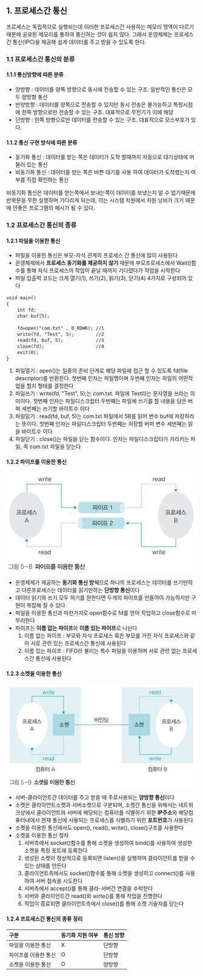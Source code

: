 ## 1. 프로세스간 통신
프로세스는 독립적으로 실행되는데 이러한 프로세스간 사용하는 메모리 영역이 다르기 때문에 공유된 메모리를 통하여 통신하는 것이 쉽지 않다. 그래서 운영체제는 프로세스간 통신(IPC)을 제공해 쉽게 데이터를 주고 받을 수 있도록 한다.

### 1.1 프로세스간 통신의 분류

#### 1.1.1 통신방향에 따른 분류
- 양방향 : 데이터를 양쪽 방향으로 동시에 전송할 수 있는 구조. 일반적인 통신은 모두 양방향 통신
- 반양방향 : 데이터를 양쪽으로 전송할 수 있지만 동시 전송은 불가능하고 특정시점에 한쪽 방향으로만 전송할 수 있는 구조. 대표적으로 무전기가 이에 해당
- 단방향 : 한쪽 방향으로만 데이터를 전송할 수 있는 구조. 대표적으로 모스부호가 있다.

#### 1.1.2 통신 구현 방식에 따른 분류
- 동기화 통신 :  데이터를 받는 쪽은 데이터가 도착 할때까지 자동으로 대기상태에 머물러 있는 통신
- 비동기화 통신 : 데이터를 받는 쪽은 바쁜 대기를 사용 하여 데이터가 도착했는지 여부를 직접 확인하는 통신

비동기화 통신은 데이터를 받는쪽에서 보내는쪽이 데이터를 보냈는지 알 수 없기때문에 반복문을 무한 실행하며 기다리게 되는데, 이는 시스템 차원에서 자원 낭비가 크기 때문에 안좋은 프로그램의 예시가 될 수 있다.

### 1.2 프로세스간 통신의 종류

#### 1.2.1 파일을 이용한 통신
- 파일을 이용한 통신은 부모-자식 관계의 프로세스 간 통신에 많이 사용된다
- 운영체제에서 **프로세스 동기화를 제공하지 않기** 때문에 부모프로세스에서 Wait()함수를 통해 자식 프로세스의 작업이 끝날 때까지 기다렸다가 작업을 시작한다
- 파일 입출력 코드는 크게 열기(1), 쓰기(2), 읽기(3), 닫기(4) 4가지로 구성되어 있다
```
void main()
{
    int fd;
    char buf[5];

    fd=open("com.txt" , 0_RDWR); //1
    write(fd, "Test", 5);        //2
    read(fd, buf, 5);            //3
    close(fd);                   //4
    exit(0);
}
```
1) 파일열기 : open()는 일종의 준비 단계로 해당 파일에 접근 할 수 있도록 fd(file descriptor)를 반환한다. 첫번째 인자는 파일명이며 두번째 인자는 파일의 어떤작업을 할지 형태를 결정한다
2) 파일쓰기 : write(fd, "Test", 5);는 com.txt. 파일에 Test라는 문자열을 쓰라는 의미이다. 첫번째 인자는 파일디스크립터 두번째는 파일에 쓰기를 할 내용을 담은 버퍼 세번째는 쓰기할 바이트수 이다
3) 파일읽기 : read(fd, buf, 5)는 com.txt 파일에서 5B를 읽어 변수 buf에 저장하라는 뜻이다. 첫번째 인자는 파일디스크립터 두번째는 저장할 버퍼 변수 세번째는 읽을 바이트수 이다
4) 파일닫기 : close()는 파일을 닫는 함수이다. 인자는 파일디스크립터가 가리키는 파일, 즉 com.txt 파일을 닫는다

#### 1.2.2 파이프를 이용한 통신
![파이프통신](/Data/5-1.Pipe.png)
- 운영체제가 제공하는 **동기화 통신 방식**으로 하나의 프로세스는 데이터를 쓰기만하고 다른프로세스는 데이터를 읽기만하는 **단방향 통신**이다
- 데이터 읽기와 쓰기 모두 하기를 원한다면 두개의 파이프를 만들어야 가능하지만 구현이 복잡해 질 수 있다
- 파일을 이용한 통신과 마찬가지로 open함수로 fd를 얻어 작업하고 close함수로 마무리한다
- 파이프는 **이름 없는 파이프**와 **이름 있는 파이프**로 나뉜다
  1) 이름 없는 파이프 : 부모와 자식 프로세스 혹은 부모를 가진 자식 프로세스와 같이 서로 관련 있는 프로세스간 통신에 사용된다
  2) 이름 있는 파이프 : FIFO라 불리는 특수 파일을 이용하며 서로 관련 없는 프로세스간 통신에 사용된다

#### 1.2.3 소켓을 이용한 통신
![소켓통신](/Data/5-2.Socket.png)
- 서버-클라이언트간 데이터를 주고 받을 때 주로사용되는 **양방향 통신**이다
- 소켓은 클라이언트소켓과 서버소켓으로 구분되며, 소켓간 통신을 위해서는 네트워크상에서 클라이언트와 서버에 해당되는 컴퓨터를 식별하기 위한 **IP주소**와 해당컴퓨터내에서 현재 통신에 사용되는 프로세스를 식별하기 위한 **포트번호**가 사용된다
- 소켓을 이용한 통신에서도 open(), read(), write(), close()구조를 사용한다
- 소켓을 이용한 통신 절차
  1) 서버측에서 socket()함수를 통해 소켓을 생성하여 bind()를 사용하여 생성한 소켓을 특정 포트에 등록한다
  2) 생성된 소켓이 정상적으로 등록되면 listen()을 실행하여 클라이언트를 받을 수 있는 상태를 만든다
  3) 클라이언트측에서도 socket()함수를 통해 소켓을 생성하고 connect()를 사용하여 서버 접속을 시도한다
  4) 서버측에서 accept()를 통해 클라-서버간 연결을 수락한다
  5) 서버와 클라이언트간 read()와 wirte()를 통해 작업을 진행한다
  6) 작업이 종료되면 클라이언트측에서 close()를 통해 소켓 기술자를 닫는다

#### 1.2.4 프로세스간 통신의 종류 정리
|구분|동기화 지원 여부|통신 방향|
|:---|:---|:---|
|파일을 이용한 통신|X|단방향|
|파이프를 이용한 통신|O|단방향|
|소켓을 이용한 통신|O|양방향|

###
